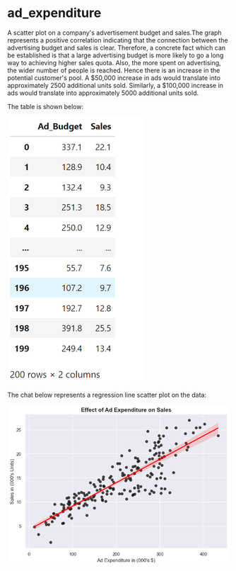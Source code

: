 # ad_expenditure
A scatter plot on a company's advertisement budget and sales.The graph represents a positive correlation indicating that the connection between the advertising budget and sales is clear. Therefore, a concrete fact which can be established is that a large advertising budget is more likely to go a long way to achieving higher sales quota. Also, the more spent on advertising, the wider number of people is reached. Hence there is an increase in the potential customer's pool.
A $50,000 increase in ads would translate into approximately 2500 additional units sold. Similarly, a $100,000 increase in ads would translate into approximately 5000 additional units sold.

The table is shown below:


![](https://github.com/JosephOfosu-Nkrumah/ad_expenditure/blob/main/Table.png)

The chat below represents a regression line scatter plot on the data:


![](https://github.com/JosephOfosu-Nkrumah/ad_expenditure/blob/main/Effect%20of%20Ad%20Expenditure%20on%20Sales.png)


